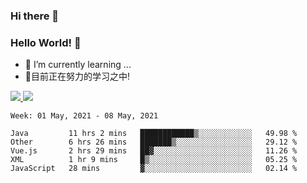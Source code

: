 ### Hi there 👋
### Hello World! 🙌

- 🌱 I’m currently learning ...
- 📖目前正在努力的学习之中!

<a href="https://github.com/anuraghazra/github-readme-stats">
  <img src="https://github-readme-stats.vercel.app/api?username=keyboardWithDream&show_icons=true&repo=github-readme-stats" />
</a>
<a href="https://github.com/anuraghazra/convoychat">
  <img src="https://github-readme-stats.vercel.app/api/top-langs/?username=keyboardWithDream&layout=compact&repo=convoychat" />
</a>



<!--START_SECTION:waka-->
```text
Week: 01 May, 2021 - 08 May, 2021

Java         11 hrs 2 mins   ████████████▒░░░░░░░░░░░░   49.98 % 
Other        6 hrs 26 mins   ███████▒░░░░░░░░░░░░░░░░░   29.12 % 
Vue.js       2 hrs 29 mins   ██▓░░░░░░░░░░░░░░░░░░░░░░   11.26 % 
XML          1 hr 9 mins     █▒░░░░░░░░░░░░░░░░░░░░░░░   05.25 % 
JavaScript   28 mins         ▓░░░░░░░░░░░░░░░░░░░░░░░░   02.14 % 
```
<!--END_SECTION:waka-->
